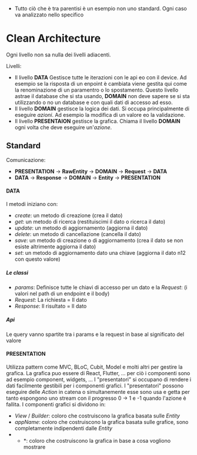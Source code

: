- Tutto ciò che è tra parentisi è un esempio non uno standard. Ogni caso va analizzato nello specifico

# Clean Architecture
Ogni livello non sa nulla dei livelli adiacenti.

Livelli:
- Il livello **DATA** Gestisce tutte le iterazioni con le api eo con il device. Ad esempio se la risposta di un enpoint è cambiata viene gestita qui come la renominazione di un paramentro o lo spostamento. Questo livello astrae il database che si sta usando, **DOMAIN** non deve sapere se si sta utilizzando o no un database e con quali dati di accesso ad esso.
- Il livello **DOMAIN** gestisce la logica dei dati. Si occupa principalmente di eseguire *azioni*. Ad esempio la modifica di un valore eo la validazione.   
- Il livello **PRESENTAION** gestisce la grafica. Chiama il livello **DOMAIN** ogni volta che deve eseguire un'*azione*.

## Standard
Comunicazione:
- **PRESENTATION** -> **RawEntity** -> **DOMAIN** -> **Request** -> **DATA**
- **DATA** -> **Response** -> **DOMAIN** -> **Entity** -> **PRESENTATION**

#### DATA
I metodi iniziano con:
- *create*: un metodo di creazione (crea il dato)
- *get*: un metodo di ricerca (restituiscimi il dato o ricerca il dato)
- *update*: un metodo di aggiornamento (aggiorna il dato)
- *delete*: un metodo di cancellazione (cancella il dato)
- *save*: un metodo di creazione o di aggiornamento (crea il dato se non esiste altrimente aggiorna il dato)
- *set*: un metodo di aggiornamento dato una chiave (aggiorna il dato n12 con questo valore)

##### Le classi
- *params*: Definisce tutte le chiavi di accesso per un dato e la *Request*: (i valori nel path di un endpoint e il body)
- *Request*: La richiesta = Il dato
- *Response*: Il risultato = Il dato

##### Api
Le query vanno spartite tra i params e la request in base al significato del valore

#### PRESENTATION
Utilizza pattern come MVC, BLoC, Cubit, Model e molti altri per gestire la grafica.
La grafica puo essere di React, Flutter, ... per ciò i componenti sono ad esempio component, widgets, ...
I "presentatori" si occupano di rendere i dati facilmente gestibili per i componenti grafici.
I "presentatori" possono eseguire delle *Action* in catena o simultanemente esse sono usa e getta per tanto espongono uno stream con il progresso 0 -> 1 e -1 quando l'azione è fallita.
I componenti grafici si dividono in:
- *View* / *Builder*: coloro che costruiscono la grafica basata sulle *Entity*
- *appName*: coloro che costruiscono la grafica basata sulle grafice, sono completamente indipendenti dalle *Entity*
- * *: coloro che costruiscono la grafica in base a cosa vogliono mostrare
